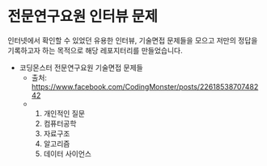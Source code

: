 # 전문연구요원 인터뷰 문제

인터넷에서 확인할 수 있었던 유용한 인터뷰, 기술면접 문제들을 모으고 저만의 정답을 기록하고자 하는 목적으로 해당 레포지터리를 만들었습니다.



- 코딩몬스터 전문연구요원 기술면접 문제들
  - 출처: https://www.facebook.com/CodingMonster/posts/2261853870748242
  - 1. 개인적인 질문
    2. 컴퓨터공학
    3. 자료구조
    4. 알고리즘
    5. 데이터 사이언스